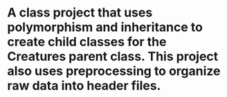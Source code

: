 # A class project that uses polymorphism and inheritance to create child classes for the Creatures parent class. This project also uses preprocessing to organize raw data into header files.
